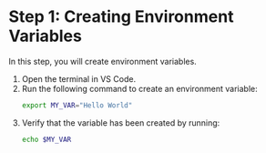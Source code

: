 # Step 1: Creating Environment Variables

In this step, you will create environment variables.

1. Open the terminal in VS Code.
2. Run the following command to create an environment variable:
    ```sh
    export MY_VAR="Hello World"
    ```
3. Verify that the variable has been created by running:
    ```sh
    echo $MY_VAR
    ```
